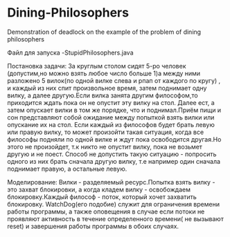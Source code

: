 # Dining-Philosophers

Demonstration of deadlock on the example of the problem of dining philosophers

Файл для запуска -StupidPhilosophers.java

Постановка задачи:
  За круглым столом сидят 5-ро человек (допустим,но можно взять любое число больше 1)а между ними разложено 5 вилок(по одной вилке слева и рпап от каждого по кругу) , и каждый из них спит произвольное время, затем поднимает одну вилку, а далее другую.Если вилка занята другим философом,то приходится ждать пока он не опустит эту вилку на стол.
  Далее ест, а затем опускает вилки в том же порядке, что и поднимал.Приём пищи и сон представляют собой ожидание между попыткой взять вилки или опускание их на стол.
  Если каждый из философов будет брать левую или правую вилку, то может произойти такая ситуация, когда все философы подняли по одной вилке и ждут пока освободится другая.Но этого не произойдет, т.к никто не опустит вилку, пока не возьмет другую и не поест.
  Способ не допустить такую ситуацию - попросить одного из них брать сначала другую вилку, т.е например один сначала поднимает правую, а остальные левую.

  
Моделирование:
  Вилки - разделяемый ресурс.Попытка взять вилку - это захват блокировки, а когда кладем вилку - освобождаем блокировку.Каждый философ - поток, который хочет захватить блокировку.
  WatchDog(его подобие) служит для ограничения времени работы программы, а также оповещения в случае если потоки не проявляют активность в течение определенного времени( не вызывают reset) и завершения работы программы в обоих случаях.


  
